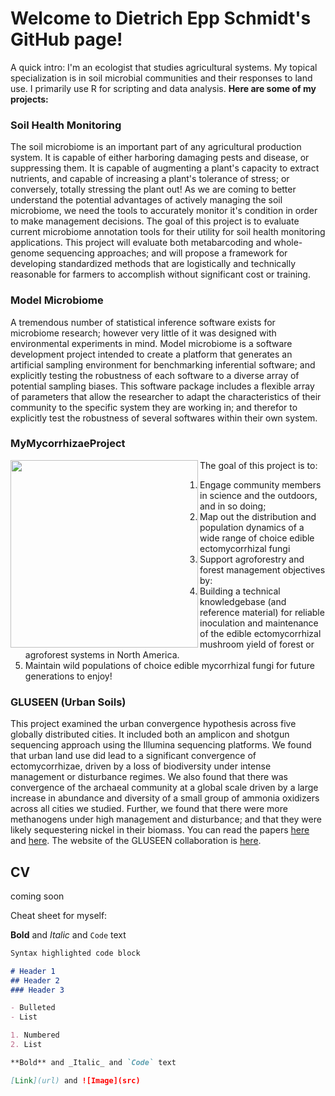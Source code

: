 # Welcome to Dietrich Epp Schmidt's GitHub page!

A quick intro: I'm an ecologist that studies agricultural systems. My topical specialization is in soil microbial communities and their responses to land use. I primarily use R for scripting and data analysis. **Here are some of my projects:**

### Soil Health Monitoring

The soil microbiome is an important part of any agricultural production system. It is capable of either harboring damaging pests and disease, or suppressing them. It is capable of augmenting a plant's capacity to extract nutrients, and capable of increasing a plant's tolerance of stress; or conversely, totally stressing the plant out! As we are coming to better understand the potential advantages of actively managing the soil microbiome, we need the tools to accurately monitor it's condition in order to make management decisions. The goal of this project is to evaluate current microbiome annotation tools for their utility for soil health monitoring applications. This project will evaluate both metabarcoding and whole-genome sequencing approaches; and will propose a framework for developing standardized methods that are logistically and technically reasonable for farmers to accomplish without significant cost or training.

### Model Microbiome

A tremendous number of statistical inference software exists for microbiome research; however very little of it was designed with environmental experiments in mind. Model microbiome is a software development project intended to create a platform that generates an artificial sampling environment for benchmarking inferential software; and explicitly testing the robustness of each software to a diverse array of potential sampling biases. This software package includes a flexible array of parameters that allow the researcher to adapt the characteristics of their community to the specific system they are working in; and therefor to explicitly test the robustness of several softwares within their own system.

### MyMycorrhizaeProject
The goal of this project is to:
<img src="https://user-images.githubusercontent.com/19291020/116314739-7de76780-a77d-11eb-82ce-63128d274a98.jpeg" width=300 align=left>
1. Engage community members in science and the outdoors, and in so doing;
2. Map out the distribution and population dynamics of a wide range of choice edible ectomycorrhizal fungi
3. Support agroforestry and forest management objectives by:
4. Building a technical knowledgebase (and reference material) for reliable inoculation and maintenance of the edible ectomycorrhizal mushroom yield of forest or agroforest systems in North America.
5. Maintain wild populations of choice edible mycorrhizal fungi for future generations to enjoy!

### GLUSEEN (Urban Soils)

This project examined the urban convergence hypothesis across five globally distributed cities. It included both an amplicon and shotgun sequencing approach using the Illumina sequencing platforms. We found that urban land use did lead to a significant convergence of ectomycorrhizae, driven by a loss of biodiversity under intense management or disturbance regimes. We also found that there was convergence of the archaeal community at a global scale driven by a large increase in abundance and diversity of a small group of ammonia oxidizers across all cities we studied. Further, we found that there were more methanogens under high management and disturbance; and that they were likely sequestering nickel in their biomass. You can read the papers [here](https://doi.org/10.1038/s41559-017-0123) and [here](https://doi.org/10.3389/fmicb.2019.02330). The website of the GLUSEEN collaboration is [here](http://www.gluseen.org/).

## CV

coming soon

Cheat sheet for myself:

**Bold** and _Italic_ and `Code` text

```markdown
Syntax highlighted code block

# Header 1
## Header 2
### Header 3

- Bulleted
- List

1. Numbered
2. List

**Bold** and _Italic_ and `Code` text

[Link](url) and ![Image](src)
```
